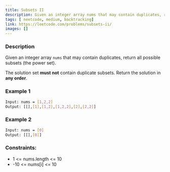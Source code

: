 ```yaml
---
title: Subsets II
description: Given an integer array nums that may contain duplicates, return all possible subsets (the power set).
tags: [ neetcode, medium, backtracking]
link: https://leetcode.com/problems/subsets-ii/
images: []
---
```


### Description

Given an integer array `nums` that may contain duplicates, return all possible subsets (the power set).

The solution set **must not** contain duplicate subsets. Return the solution in **any order**.

### Example 1

```bash
Input: nums = [1,2,2]
Output: [[],[1],[1,2],[1,2,2],[2],[2,2]]
```

### Example 2

```bash
Input: nums = [0]
Output: [[],[0]]
```

### Constraints:

- 1 <= nums.length <= 10
- -10 <= nums[i] <= 10